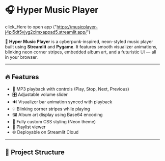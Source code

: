 # 🎧 Hyper Music Player
click_Here to open app ("https://musicplayer-j4pi5dt5vjyg2clmxappad5.streamlit.app/")

🚀 **Hyper Music Player** is a cyberpunk-inspired, neon-styled music player built using **Streamlit** and **Pygame**. It features smooth visualizer animations, blinking neon corner stripes, embedded album art, and a futuristic UI — all in your browser.

---

## 🔥 Features

- 🎼 MP3 playback with controls (Play, Stop, Next, Previous)
- 🎛️ Adjustable volume slider
- 🔊 Visualizer bar animation synced with playback
- 💡 Blinking corner stripes while playing
- 🖼️ Album art display using Base64 encoding
- 🎨 Fully custom CSS styling (Neon theme)
- 📂 Playlist viewer
- 🌐 Deployable on Streamlit Cloud

---

## 📂 Project Structure
